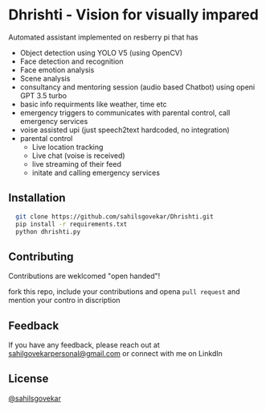 
# Dhrishti - Vision for visually impared 

Automated assistant implemented on resberry pi that has
- Object detection using YOLO V5 (using OpenCV)
- Face detection and recognition
- Face emotion analysis
- Scene analysis
- consultancy and mentoring session (audio based Chatbot) using openi GPT 3.5 turbo
- basic info requirments like weather, time etc
- emergency triggers to communicates with parental control, call emergency services
- voise assisted upi (just speech2text hardcoded, no integration)
- parental control 
  - Live location tracking
  - Live chat (voise is received)
  - live streaming of their feed
  - initate and calling emergency services



## Installation
```bash
  git clone https://github.com/sahilsgovekar/Dhrishti.git
  pip install -r requirements.txt
  python dhrishti.py
```
    
## Contributing

Contributions are weklcomed "open handed"!

fork this repo, include your contributions and opena  `pull request` and mention your contro in discription


## Feedback

If you have any feedback, please reach out at sahilgovekarpersonal@gmail.com or connect with me on LinkdIn


## License

[@sahilsgovekar]()

